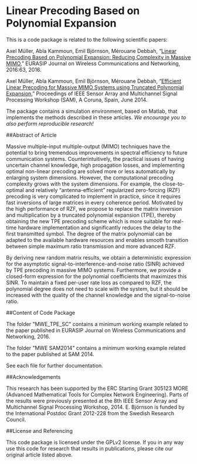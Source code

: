 Linear Precoding Based on Polynomial Expansion
==================

This is a code package is related to the following scientific papers:

Axel Müller, Abla Kammoun, Emil Björnson, Mérouane Debbah, “[Linear Precoding Based on Polynomial Expansion: Reducing Complexity in Massive MIMO](http://jwcn.eurasipjournals.springeropen.com/articles/10.1186/s13638-016-0546-z),” EURASIP Journal on Wireless Communications and Networking, 2016:63, 2016.

Axel Müller, Abla Kammoun, Emil Björnson, Mérouane Debbah, “[Efficient Linear Precoding for Massive MIMO Systems using Truncated Polynomial Expansion](http://www.laneas.com/sites/default/files/publications/16/SAM2014_ver4_final_0.pdf),” Proceedings of IEEE Sensor Array and Multichannel Signal Processing Workshop (SAM), A Coruna, Spain, June 2014.

The package contains a simulation environment, based on Matlab, that implements the methods described in these articles. *We encourage you to also perform reproducible research!*


##Abstract of Article

Massive multiple-input multiple-output (MIMO) techniques have the potential to bring tremendous improvements in spectral efficiency to future communication systems. Counterintuitively, the practical issues of having uncertain channel knowledge, high propagation losses, and implementing optimal non-linear precoding are solved more or less automatically by enlarging system dimensions. However, the computational precoding complexity grows with the system dimensions. For example, the close-to-optimal and relatively “antenna-efficient” regularized zero-forcing (RZF) precoding is very complicated to implement in practice, since it requires fast inversions of large matrices in every coherence period. Motivated by the high performance of RZF, we propose to replace the matrix inversion and multiplication by a truncated polynomial expansion (TPE), thereby obtaining the new TPE precoding scheme which is more suitable for real-time hardware implementation and significantly reduces the delay to the first transmitted symbol. The degree of the matrix polynomial can be adapted to the available hardware resources and enables smooth transition between simple maximum ratio transmission and more advanced RZF.

By deriving new random matrix results, we obtain a deterministic expression for the asymptotic signal-to-interference-and-noise ratio (SINR) achieved by TPE precoding in massive MIMO systems. Furthermore, we provide a closed-form expression for the polynomial coefficients that maximizes this SINR. To maintain a fixed per-user rate loss as compared to RZF, the polynomial degree does not need to scale with the system, but it should be increased with the quality of the channel knowledge and the signal-to-noise ratio.


##Content of Code Package

The folder "MWE_TPE_SC" contains a minimum working example related to the paper published in EURASIP Journal on Wireless Communications and Networking, 2016.

The folder "MWE SAM2014" contains a minimum working example related to the paper published at SAM 2014.

See each file for further documentation.


##Acknowledgements

This research has been supported by the ERC Starting Grant 305123 MORE (Advanced Mathematical Tools for Complex Network Engineering). Parts of the results were previously presented at the 8th IEEE Sensor Array and Multichannel Signal Processing Workshop, 2014. E. Björnson is funded by the International Postdoc Grant 2012-228 from the Swedish Research Council.


##License and Referencing

This code package is licensed under the GPLv2 license. If you in any way use this code for research that results in publications, please cite our original article listed above.

